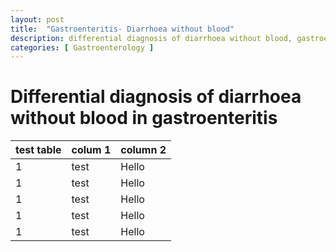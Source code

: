 ```yaml
---
layout: post
title:  "Gastroenteritis- Diarrhoea without blood"
description: differential diagnosis of diarrhoea without blood, gastroenteritis
categories: [ Gastroenterology ]
---
```

# Differential diagnosis of diarrhoea without blood in gastroenteritis

|  test table | colum 1 | column 2 |
| --- | --- | --- |
|  1 | test | Hello |
|  1 | test | Hello |
|  1 | test | Hello |
|  1 | test | Hello |
|  1 | test | Hello |

